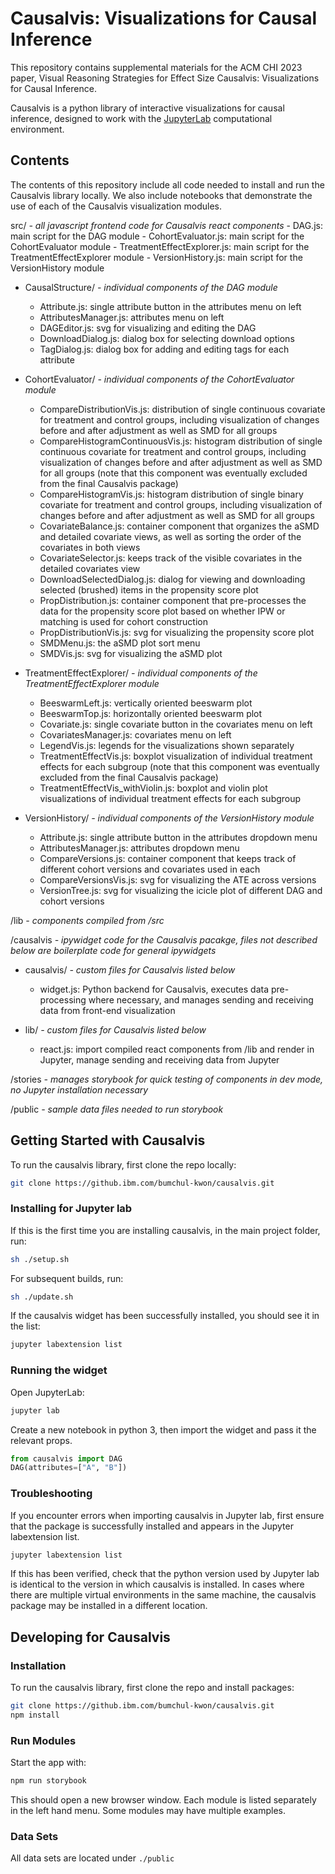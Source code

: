 # Causalvis: Visualizations for Causal Inference

This repository contains supplemental materials for the ACM CHI 2023 paper, Visual Reasoning Strategies for Effect Size Causalvis: Visualizations for Causal Inference.

Causalvis is a python library of interactive visualizations for causal inference, designed to work with the [JupyterLab](https://jupyterlab.readthedocs.io/en/stable/getting_started/overview.html) computational environment.

## Contents

The contents of this repository include all code needed to install and run the Causalvis library locally. We also include notebooks that demonstrate the use of each of the Causalvis visualization modules.

src/ *- all javascript frontend code for Causalvis react components*
	- DAG.js: main script for the DAG module
	- CohortEvaluator.js: main script for the CohortEvaluator module
	- TreatmentEffectExplorer.js: main script for the TreatmentEffectExplorer module
	- VersionHistory.js: main script for the VersionHistory module

- CausalStructure/ *- individual components of the DAG module*
	- Attribute.js: single attribute button in the attributes menu on left
	- AttributesManager.js: attributes menu on left
	- DAGEditor.js: svg for visualizing and editing the DAG
	- DownloadDialog.js: dialog box for selecting download options
	- TagDialog.js: dialog box for adding and editing tags for each attribute

- CohortEvaluator/ *- individual components of the CohortEvaluator module*
	- CompareDistributionVis.js: distribution of single continuous covariate for treatment and control groups, including visualization of changes before and after adjustment as well as SMD for all groups
	- CompareHistogramContinuousVis.js: histogram distribution of single continuous covariate for treatment and control groups, including visualization of changes before and after adjustment as well as SMD for all groups (note that this component was eventually excluded from the final Causalvis package)
	- CompareHistogramVis.js: histogram distribution of single binary covariate for treatment and control groups, including visualization of changes before and after adjustment as well as SMD for all groups
	- CovariateBalance.js: container component that organizes the aSMD and detailed covariate views, as well as sorting the order of the covariates in both views
	- CovariateSelector.js: keeps track of the visible covariates in the detailed covariates view
	- DownloadSelectedDialog.js: dialog for viewing and downloading selected (brushed) items in the propensity score plot
	- PropDistribution.js: container component that pre-processes the data for the propensity score plot based on whether IPW or matching is used for cohort construction
	- PropDistributionVis.js: svg for visualizing the propensity score plot
	- SMDMenu.js: the aSMD plot sort menu
	- SMDVis.js: svg for visualizing the aSMD plot

- TreatmentEffectExplorer/ *- individual components of the TreatmentEffectExplorer module*
	- BeeswarmLeft.js: vertically oriented beeswarm plot
	- BeeswarmTop.js: horizontally oriented beeswarm plot
	- Covariate.js: single covariate button in the covariates menu on left
	- CovariatesManager.js: covariates menu on left
	- LegendVis.js: legends for the visualizations shown separately
	- TreatmentEffectVis.js: boxplot visualization of individual treatment effects for each subgroup (note that this component was eventually excluded from the final Causalvis package)
	- TreatmentEffectVis_withViolin.js: boxplot and violin plot visualizations of individual treatment effects for each subgroup

- VersionHistory/ *- individual components of the VersionHistory module*
	- Attribute.js: single attribute button in the attributes dropdown menu
	- AttributesManager.js: attributes dropdown menu
	- CompareVersions.js: container component that keeps track of different cohort versions and covariates used in each
	- CompareVersionsVis.js: svg for visualizing the ATE across versions
	- VersionTree.js: svg for visualizing the icicle plot of different DAG and cohort versions

/lib *- components compiled from /src*

/causalvis *- ipywidget code for the Causalvis pacakge, files not described below are boilerplate code for general ipywidgets*

- causalvis/ *- custom files for Causalvis listed below*
	- widget.js: Python backend for Causalvis, executes data pre-processing where necessary, and manages sending and receiving data from front-end visualization

- lib/ *- custom files for Causalvis listed below*
	- react.js: import compiled react components from /lib and render in Jupyter, manage sending and receiving data from Jupyter

/stories *- manages storybook for quick testing of components in dev mode, no Jupyter installation necessary*

/public *- sample data files needed to run storybook*

## Getting Started with Causalvis

To run the causalvis library, first clone the repo locally:

```bash
git clone https://github.ibm.com/bumchul-kwon/causalvis.git
```

### Installing for Jupyter lab

If this is the first time you are installing causalvis, in the main project folder, run:

```bash
sh ./setup.sh
```

For subsequent builds, run:
```bash
sh ./update.sh
```

If the causalvis widget has been successfully installed, you should see it in the list:
```bash
jupyter labextension list
```

### Running the widget

Open JupyterLab:

```bash
jupyter lab
```

Create a new notebook in python 3, then import the widget and pass it the relevant props.

```py
from causalvis import DAG
DAG(attributes=["A", "B"])
```

### Troubleshooting

If you encounter errors when importing causalvis in Jupyter lab, first ensure that the package is successfully installed and appears in the Jupyter labextension list.

```bash
jupyter labextension list
```

If this has been verified, check that the python version used by Jupyter lab is identical to the version in which causalvis is installed. In cases where there are multiple virtual environments in the same machine, the causalvis package may be installed in a different location.

## Developing for Causalvis

### Installation

To run the causalvis library, first clone the repo and install packages:

```bash
git clone https://github.ibm.com/bumchul-kwon/causalvis.git
npm install
```

### Run Modules

Start the app with:

```bash
npm run storybook
```

This should open a new browser window. Each module is listed separately in the left hand menu. Some modules may have multiple examples.

### Data Sets

All data sets are located under `./public`